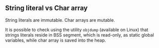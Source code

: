 ## String literal vs Char array

String literals are immutable. Char arrays are mutable.

It is possible to check using the utility `objdump` (available on Linux) that strings literals reside in BSS segment, which is read-only, as static global variables, while char array is saved into the heap.